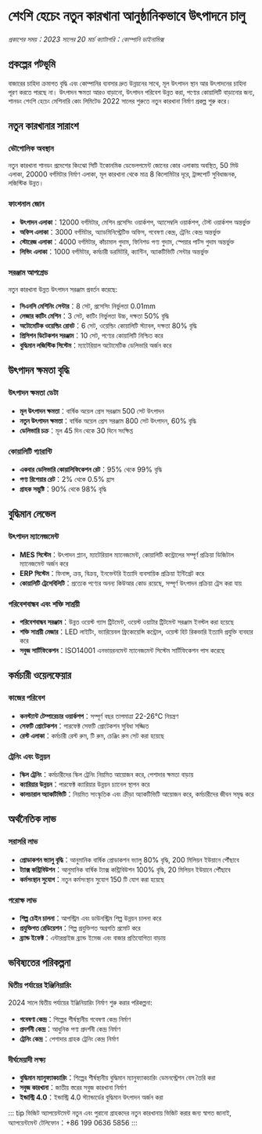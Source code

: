 # শেংশি হেচেং নতুন কারখানা আনুষ্ঠানিকভাবে উৎপাদনে চালু

*প্রকাশের সময়：2023 সালের 20 মার্চ*
*ক্যাটাগরি：কোম্পানি ডাইনামিক্স*

## প্রকল্পের পটভূমি

বাজারের চাহিদা ক্রমাগত বৃদ্ধি এবং কোম্পানির ব্যবসার দ্রুত উন্নয়নের সাথে, মূল উৎপাদন স্থান আর উৎপাদনের চাহিদা পূরণ করতে পারছে না। উৎপাদন ক্ষমতা আরও বাড়ানো, উৎপাদন পরিবেশ উন্নত করা, পণ্যের কোয়ালিটি বাড়ানোর জন্য, শানডং শেংশি হেচেং মেশিনারি কোং লিমিটেড 2022 সালের শুরুতে নতুন কারখানা নির্মাণ প্রকল্প শুরু করে।

## নতুন কারখানার সারাংশ

### ভৌগোলিক অবস্থান
নতুন কারখানা শানডং প্রদেশের কিংঝো সিটি ইকোনমিক ডেভেলপমেন্ট জোনের কোর এলাকায় অবস্থিত, 50 মিউ এলাকা, 20000 বর্গমিটার নির্মাণ এলাকা, মূল কারখানা থেকে মাত্র 8 কিলোমিটার দূরে, ট্রান্সপোর্ট সুবিধাজনক, লজিস্টিক উন্নত।

### ফাংশনাল জোন
- **উৎপাদন এলাকা**：12000 বর্গমিটার, মেশিন প্রসেসিং ওয়ার্কশপ, অ্যাসেম্বলি ওয়ার্কশপ, টেস্ট ওয়ার্কশপ অন্তর্ভুক্ত
- **অফিস এলাকা**：3000 বর্গমিটার, অ্যাডমিনিস্ট্রেটিভ অফিস, গবেষণা কেন্দ্র, ট্রেনিং কেন্দ্র অন্তর্ভুক্ত
- **স্টোরেজ এলাকা**：4000 বর্গমিটার, কাঁচামাল গুদাম, ফিনিশড পণ্য গুদাম, স্পেয়ার পার্টস গুদাম অন্তর্ভুক্ত
- **লিভিং এলাকা**：1000 বর্গমিটার, কর্মচারী ডরমিটরি, ক্যান্টিন, অ্যাকটিভিটি সেন্টার অন্তর্ভুক্ত

### সরঞ্জাম আপগ্রেড
নতুন কারখানা উন্নত উৎপাদন সরঞ্জাম প্রবর্তন করেছে:
- **সিএনসি মেশিনিং সেন্টার**：8 সেট, প্রসেসিং নির্ভুলতা 0.01mm
- **লেজার কাটিং মেশিন**：3 সেট, কাটিং নির্ভুলতা উচ্চ, দক্ষতা 50% বৃদ্ধি
- **অটোমেটিক ওয়েল্ডিং রোবট**：6 সেট, ওয়েল্ডিং কোয়ালিটি স্ট্যাবল, দক্ষতা 80% বৃদ্ধি
- **প্রিসিশন ডিটেকশন সরঞ্জাম**：10 সেট, পণ্যের কোয়ালিটি নিশ্চিত করে
- **বুদ্ধিমান লজিস্টিক সিস্টেম**：ম্যাটেরিয়াল অটোমেটিক ডেলিভারি অর্জন করে

## উৎপাদন ক্ষমতা বৃদ্ধি

### উৎপাদন ক্ষমতা ডেটা
- **মূল উৎপাদন ক্ষমতা**：বার্ষিক অয়েল প্রেস সরঞ্জাম 500 সেট উৎপাদন
- **নতুন উৎপাদন ক্ষমতা**：বার্ষিক অয়েল প্রেস সরঞ্জাম 800 সেট উৎপাদন, 60% বৃদ্ধি
- **ডেলিভারি চক্র**：মূল 45 দিন থেকে 30 দিনে সংক্ষিপ্ত

### কোয়ালিটি গ্যারান্টি
- **একবার ডেলিভারি কোয়ালিফিকেশন রেট**：95% থেকে 99% বৃদ্ধি
- **পণ্য রিপেয়ার রেট**：2% থেকে 0.5% হ্রাস
- **গ্রাহক সন্তুষ্টি**：90% থেকে 98% বৃদ্ধি

## বুদ্ধিমান লেভেল

### উৎপাদন ম্যানেজমেন্ট
- **MES সিস্টেম**：উৎপাদন প্ল্যান, ম্যাটেরিয়াল ম্যানেজমেন্ট, কোয়ালিটি কন্ট্রোলের সম্পূর্ণ প্রক্রিয়া ডিজিটাল ম্যানেজমেন্ট অর্জন করে
- **ERP সিস্টেম**：ফিনান্স, ক্রয়, বিক্রয়, ইনভেন্টরি ইত্যাদি ব্যবসায়িক প্রক্রিয়া ইন্টিগ্রেট করে
- **কোয়ালিটি ট্রেসেবিলিটি**：প্রত্যেক পণ্যের অনন্য কিউআর কোড রয়েছে, সম্পূর্ণ উৎপাদন প্রক্রিয়া ট্রেস করা যায়

### পরিবেশবান্ধব এবং শক্তি সাশ্রয়ী
- **পরিবেশবান্ধব সরঞ্জাম**：উন্নত ওয়েস্ট গ্যাস ট্রিটমেন্ট, ওয়েস্ট ওয়াটার ট্রিটমেন্ট সরঞ্জাম ইনস্টল করা হয়েছে
- **শক্তি সাশ্রয়ী মেজার**：LED লাইটিং, ভ্যারিয়েবল ফ্রিকোয়েন্সি কন্ট্রোল, ওয়েস্ট হিট রিকভারি ইত্যাদি প্রযুক্তি ব্যবহার করে
- **সবুজ সার্টিফিকেশন**：ISO14001 এনভায়রনমেন্ট ম্যানেজমেন্ট সিস্টেম সার্টিফিকেশন পাস করেছে

## কর্মচারী ওয়েলফেয়ার

### কাজের পরিবেশ
- **কনস্ট্যান্ট টেম্পারেচার ওয়ার্কশপ**：সম্পূর্ণ বছর তাপমাত্রা 22-26℃ নিয়ন্ত্রণ
- **সেফটি প্রোটেকশন**：পারফেক্ট সেফটি প্রোটেকশন সুবিধা সজ্জিত
- **রেস্ট এলাকা**：কর্মচারী রেস্ট রুম, টি রুম, চেঞ্জিং রুম সেট করা হয়েছে

### ট্রেনিং এবং উন্নয়ন
- **স্কিল ট্রেনিং**：কর্মচারীদের স্কিল ট্রেনিং নিয়মিত আয়োজন করে, পেশাদার ক্ষমতা বাড়ায়
- **ক্যারিয়ার উন্নয়ন**：পারফেক্ট ক্যারিয়ার উন্নয়ন চ্যানেল স্থাপন করে
- **কালচারাল অ্যাকটিভিটি**：নিয়মিত সাংস্কৃতিক এবং ক্রীড়া অ্যাকটিভিটি আয়োজন করে, কর্মচারীদের জীবন সমৃদ্ধ করে

## অর্থনৈতিক লাভ

### সরাসরি লাভ
- **প্রোডাকশন ভ্যালু বৃদ্ধি**：আনুমানিক বার্ষিক প্রোডাকশন ভ্যালু 80% বৃদ্ধি, 200 মিলিয়ন ইউয়ানে পৌঁছাবে
- **ট্যাক্স কন্ট্রিবিউশন**：আনুমানিক বার্ষিক ট্যাক্স কন্ট্রিবিউশন 100% বৃদ্ধি, 20 মিলিয়ন ইউয়ানে পৌঁছাবে
- **কর্মসংস্থান সুযোগ**：নতুন কর্মসংস্থান সুযোগ 150 টি যোগ করা হয়েছে

### পরোক্ষ লাভ
- **শিল্প চেইন চালনা**：আপস্ট্রিম এবং ডাউনস্ট্রিম শিল্প উন্নয়ন চালনা করে
- **প্রযুক্তিগত রেডিয়েশন**：শিল্প প্রযুক্তিগত অগ্রগতি প্রমোট করে
- **ব্র্যান্ড ইফেক্ট**：এন্টারপ্রাইজ ব্র্যান্ড ইমেজ এবং বাজার প্রতিযোগিতা বাড়ায়

## ভবিষ্যতের পরিকল্পনা

### দ্বিতীয় পর্যায়ের ইঞ্জিনিয়ারিং
2024 সালে দ্বিতীয় পর্যায়ের ইঞ্জিনিয়ারিং নির্মাণ শুরু করার পরিকল্পনা:
- **গবেষণা কেন্দ্র**：শিল্পের শীর্ষস্থানীয় গবেষণা কেন্দ্র নির্মাণ
- **প্রদর্শনী কেন্দ্র**：আধুনিক পণ্য প্রদর্শনী কেন্দ্র নির্মাণ
- **ট্রেনিং কেন্দ্র**：পেশাদার গ্রাহক ট্রেনিং কেন্দ্র নির্মাণ

### দীর্ঘমেয়াদী লক্ষ্য
- **বুদ্ধিমান ম্যানুফ্যাকচারিং**：শিল্পের শীর্ষস্থানীয় বুদ্ধিমান ম্যানুফ্যাকচারিং ডেমনস্ট্রেশন বেস তৈরি করা
- **সবুজ কারখানা**：জাতীয় স্তরের সবুজ কারখানা নির্মাণ
- **ইন্ডাস্ট্রি 4.0**：ইন্ডাস্ট্রি 4.0 স্ট্যান্ডার্ডের বুদ্ধিমান উৎপাদন অর্জন করা

::: tip ভিজিট অ্যাপয়েন্টমেন্ট
নতুন এবং পুরানো গ্রাহকদের নতুন কারখানায় ভিজিট করার জন্য স্বাগত জানাই, অ্যাপয়েন্টমেন্ট টেলিফোন：+86 199 0636 5856
:::